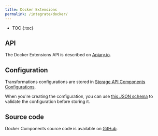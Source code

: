 ```yaml
---
title: Docker Extensions
permalink: /integrate/docker/
---
```


* TOC
{:toc}

## API

The Docker Extensions API is described on [Apiary.io](http://docs.kebooladocker.apiary.io/). 

## Configuration

Transformations configurations are stored in [Storage API Components Configurations](http://docs.keboola.apiary.io/#reference/component-configurations). 
 
When you're creating the configuration, you can use [this JSON schema](https://github.com/keboola/docker-bundle/blob/master/Resources/schemas/configuration.json) to validate the configuration before storing it.
 

## Source code

Docker Components source code is available on [GitHub](https://github.com/keboola/docker-bundle).

